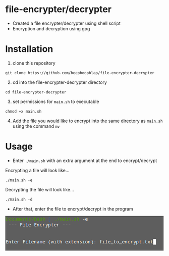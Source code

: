 # file-encrypter/decrypter

- Created a file encrypter/decrypter using shell script
- Encryption and decryption using gpg


# Installation

1. clone this repository
```
git clone https://github.com/beepboopblap/file-encrypter-decrypter
```
2. cd into the file-encrypter-decrypter directory
```
cd file-encrypter-decrypter
```
3. set permissions for ```main.sh``` to executable
```
chmod +x main.sh
```
4. Add the file you would like to encrypt into the same directory as ```main.sh``` using the command ```mv```


# Usage

- Enter ```./main.sh``` with an extra argument at the end to encrypt/decrypt

Encrypting a file will look like...
```
./main.sh -e
```
Decrypting the file will look like...
```
./main.sh -d
```

- After that, enter the file to encrypt/decrypt in the program

![preview picture](prev.png)
